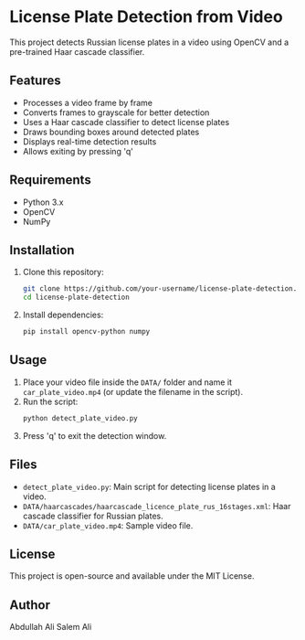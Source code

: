 # License Plate Detection from Video

This project detects Russian license plates in a video using OpenCV and a pre-trained Haar cascade classifier.

## Features
- Processes a video frame by frame
- Converts frames to grayscale for better detection
- Uses a Haar cascade classifier to detect license plates
- Draws bounding boxes around detected plates
- Displays real-time detection results
- Allows exiting by pressing 'q'

## Requirements
- Python 3.x
- OpenCV
- NumPy

## Installation
1. Clone this repository:
   ```sh
   git clone https://github.com/your-username/license-plate-detection.git
   cd license-plate-detection
   ```
2. Install dependencies:
   ```sh
   pip install opencv-python numpy
   ```

## Usage
1. Place your video file inside the `DATA/` folder and name it `car_plate_video.mp4` (or update the filename in the script).
2. Run the script:
   ```sh
   python detect_plate_video.py
   ```
3. Press 'q' to exit the detection window.

## Files
- `detect_plate_video.py`: Main script for detecting license plates in a video.
- `DATA/haarcascades/haarcascade_licence_plate_rus_16stages.xml`: Haar cascade classifier for Russian plates.
- `DATA/car_plate_video.mp4`: Sample video file.


## License
This project is open-source and available under the MIT License.

## Author
Abdullah Ali Salem Ali

